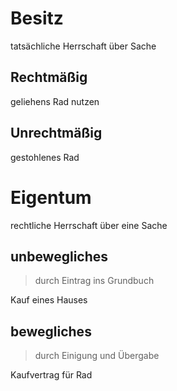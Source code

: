 # Besitz
tatsächliche Herrschaft über Sache
## Rechtmäßig
geliehens Rad nutzen
## Unrechtmäßig
gestohlenes Rad
# Eigentum
rechtliche Herrschaft über eine Sache
## unbewegliches
> durch Eintrag ins Grundbuch  

Kauf eines Hauses
## bewegliches
> durch Einigung und Übergabe  

Kaufvertrag für Rad